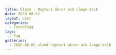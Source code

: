 ```yaml
---
title: Öland - Neptuni åkrar och Långe Erik
date: 2020-08-02
layout: post
categories:
  - Fotoblogg
tags:
  - Tag
galleries:
  - 2020-08-02-oland-neptuni-akrar-och-lange-erik
---
```

